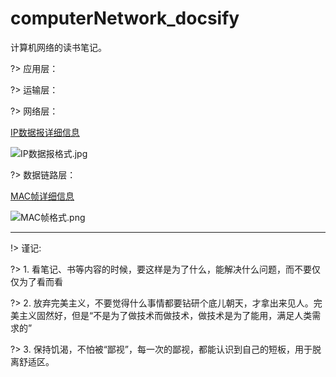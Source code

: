 # computerNetwork_docsify

计算机网络的读书笔记。

?> 应用层：

?> 运输层：

?> 网络层：

[IP数据报详细信息](http://localhost:3000/#/./_source/%E7%AC%AC4%E7%AB%A0/%E7%BD%91%E7%BB%9C%E5%B1%82?id=ip%e6%95%b0%e6%8d%ae%e6%8a%a5%e7%9a%84%e6%a0%bc%e5%bc%8f)

![IP数据报格式.jpg](../_img/IP数据报格式.jpg)

?> 数据链路层：

[MAC帧详细信息](http://localhost:3000/#/./_source/%E7%AC%AC3%E7%AB%A0/%E6%95%B0%E6%8D%AE%E9%93%BE%E8%B7%AF%E5%B1%82?id=%e4%bb%a5%e5%a4%aa%e7%bd%91%e7%9a%84mac%e5%b1%82)

![MAC帧格式.png](../_img/MAC帧格式.png)

---

!> 谨记:

?> 1. 看笔记、书等内容的时候，要这样是为了什么，能解决什么问题，而不要仅仅为了看而看

?> 2. 放弃完美主义，不要觉得什么事情都要钻研个底儿朝天，才拿出来见人。完美主义固然好，但是“不是为了做技术而做技术，做技术是为了能用，满足人类需求的”

?> 3. 保持饥渴，不怕被“鄙视”，每一次的鄙视，都能认识到自己的短板，用于脱离舒适区。
